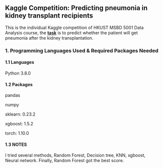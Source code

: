 ﻿## Kaggle Competition: Predicting pneumonia in kidney transplant recipients

This is the individual Kaggle competition of HKUST MSBD 5001 Data Analysis course, the **[task](https://www.kaggle.com/c/msbd5001-spring-2022/overview)** is to predict whether the patient will get pneumonia after the kidney transplantation.


### 1. Programming Languages Used & Required Packages Needed
#### 1.1 Languages

Python 3.8.0

#### 1.2 Packages
pandas

numpy

sklearn: 0.23.2

xgboost: 1.5.2

torch: 1.10.0

#### 1.3 NOTES
I tried several methods, Random Forest, Decision tree, KNN, xgboost, Neural network.
Finally, Random Forest got the best score.
